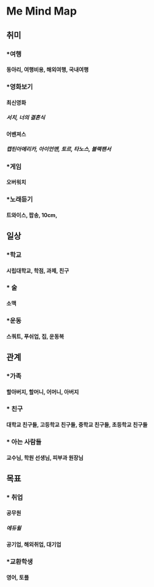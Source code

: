 # Me Mind Map
 
## 취미
### *여행
#### 동아리, 여행비용, 해외여행, 국내여행
### *영화보기
#### 최신영화 
##### 서치, 너의 결혼식
#### 어벤져스
##### 캡틴아메리카, 아이언맨, 토르, 타노스, 블랙팬서
### *게임
####  오버워치
### *노래듣기
#### 트와이스, 팝송, 10cm, 
 

## 일상
### *학교
#### 시립대학교, 학점, 과제, 친구
### * 술
#### 소맥
### *운동
#### 스쿼트, 푸쉬업, 집, 운동복

## 관계
### *가족
#### 할아버지, 할머니, 어머니, 아버지
### * 친구
#### 대학교 친구들, 고등학교 친구들, 중학교 친구들, 초등학교 친구들
### * 아는 사람들
#### 교수님, 학원 선생님, 피부과 원장님

## 목표
### * 취업
#### 공무원
##### 에듀윌
#### 공기업, 해외취업, 대기업

### *교환학생
#### 영어, 토플
